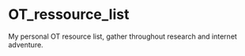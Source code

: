 # OT_ressource_list
My personal OT resource list, gather throughout research and internet adventure.

